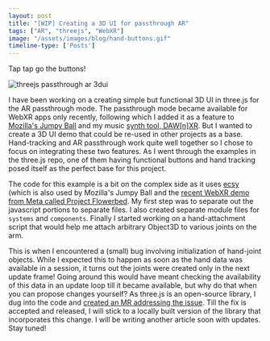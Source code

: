 ```yaml
---
layout: post
title: "[WIP] Creating a 3D UI for passthrough AR"
tags: ["AR", "threejs", "WebXR"]
image: "/assets/images/blog/hand-buttons.gif"
timeline-type: ['Posts']
---
```


Tap tap go the buttons!
<!--more-->

![threejs passthrough ar 3dui](/assets/images/blog/hand-buttons.gif)

I have been working on a creating simple but functional 3D UI in three.js for the AR passthrough mode. The passthrough mode became available for WebXR apps only recently, following which I added it as a feature to [Mozilla's Jumpy Ball](/2022/10/16/jumpy-balls-xr/) and my music [synth tool, DAW[n]XR](/2022/07/04/daw-n-xr/). But I wanted to create a 3D UI demo that could be re-used in other projects as a base. Hand-tracking and AR passthrough work quite well together so I chose to focus on integrating these two features. As I went through the examples in the three.js repo, one of them having functional buttons and hand tracking posed itself as the perfect base for this project.

The code for this example is a bit on the complex side as it uses [ecsy](https://github.com/ecsyjs/ecsy) (which is also used by Mozilla's Jumpy Ball and the [recent WebXR demo from Meta called Project Flowerbed](https://flowerbed.metademolab.com/). My first step was to separate out the javascript portions to separate files. I also created separate module files for `systems` and `components`. Finally I started working on a hand-attachment script that would help me attach arbitrary Object3D to various joints on the arm.

This is when I encountered a (small) bug involving initialization of hand-joint objects. While I expected this to happen as soon as the hand data was available in a session, it turns out the joints were created only in the next update frame! Going around this would have meant checking the availability of this data in an update loop till it became available, but why do that when you can propose changes yourself? As three.js is an open-source library, I dug into the code and [created an MR addressing the issue](https://github.com/mrdoob/three.js/pull/24827). Till the fix is accepted and released, I will stick to a locally built version of the library that incorporates this change. I will be writing another article soon with updates. Stay tuned!